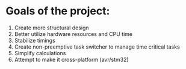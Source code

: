# Goals of the project: #
  1. Create more structural design
  1. Better utilize hardware resources and CPU time
  1. Stabilize timings
  1. Create non-preemptive task switcher to manage time critical tasks
  1. Simplify calculations
  1. Attempt to make it cross-platform (avr/stm32)